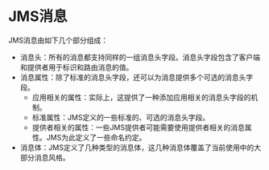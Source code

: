 # JMS消息

JMS消息由如下几个部分组成：
 * 消息头：所有的消息都支持同样的一组消息头字段。消息头字段包含了客户端和提供者用于标识和路由消息的值。
 * 消息属性：除了标准的消息头字段，还可以为消息提供多个可选的消息头字段。
   * 应用相关的属性：实际上，这提供了一种添加应用相关的消息头字段的机制。
   * 标准属性：JMS定义的一些标准的、可选的消息头字段。
   * 提供者相关的属性：一些JMS提供者可能需要使用提供者相关的消息属性。JMS为此定义了一些命名约定。
 * 消息体：JMS定义了几种类型的消息体，这几种消息体覆盖了当前使用中的大部分消息风格。
